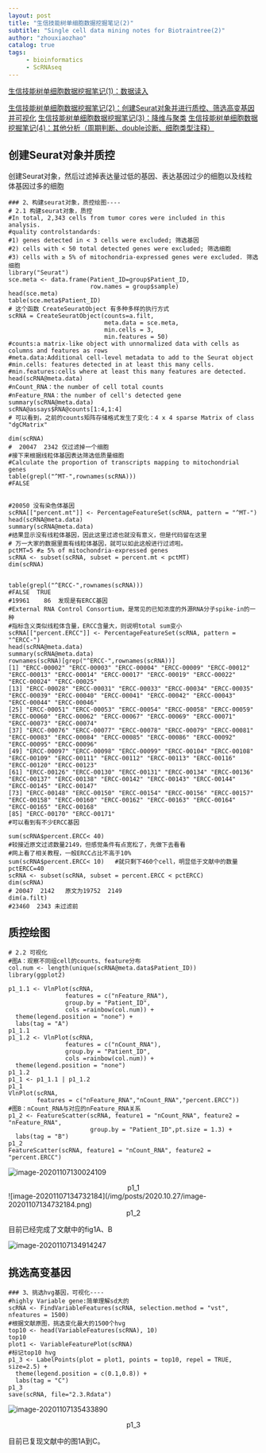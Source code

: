 ```yaml
---
layout: post
title: "生信技能树单细胞数据挖掘笔记(2)"
subtitle: "Single cell data mining notes for Biotraintree(2)"
author: "zhouxiaozhao"
catalog: true
tags:
     - bioinformatics
     - ScRNAseq
---
```


[生信技能树单细胞数据挖掘笔记(1)：数据读入](https://www.zhouxiaozhao.cn/2020/10/24/ScRNAseq(7)/)

[生信技能树单细胞数据挖掘笔记(2)：创建Seurat对象并进行质控、筛选高变基因并可视化](https://www.zhouxiaozhao.cn/2020/10/27/ScRNAseq(8)/)
[生信技能树单细胞数据挖掘笔记(3)：降维与聚类](https://www.zhouxiaozhao.cn/2020/10/29/ScRNAseq(9)/)
[生信技能树单细胞数据挖掘笔记(4)：其他分析（周期判断、double诊断、细胞类型注释）](https://www.zhouxiaozhao.cn/2020/10/31/ScRNAseq(10)/)

## 创建Seurat对象并质控

创建Seurat对象，然后过滤掉表达量过低的基因、表达基因过少的细胞以及线粒体基因过多的细胞

```
### 2、构建seurat对象，质控绘图----
# 2.1 构建seurat对象，质控
#In total, 2,343 cells from tumor cores were included in this analysis.
#quality controlstandards: 
#1) genes detected in < 3 cells were excluded; 筛选基因
#2) cells with < 50 total detected genes were excluded; 筛选细胞 
#3) cells with ≥ 5% of mitochondria-expressed genes were excluded. 筛选细胞
library("Seurat")
sce.meta <- data.frame(Patient_ID=group$Patient_ID,
                       row.names = group$sample)
head(sce.meta)
table(sce.meta$Patient_ID)
# 这个函数 CreateSeuratObject 有多种多样的执行方式
scRNA = CreateSeuratObject(counts=a.filt,
                           meta.data = sce.meta,
                           min.cells = 3, 
                           min.features = 50)
#counts:a matrix-like object with unnormalized data with cells as columns and features as rows 
#meta.data:Additional cell-level metadata to add to the Seurat object
#min.cells: features detected in at least this many cells. 
#min.features:cells where at least this many features are detected.
head(scRNA@meta.data)
#nCount_RNA：the number of cell total counts
#nFeature_RNA：the number of cell's detected gene
summary(scRNA@meta.data)
scRNA@assays$RNA@counts[1:4,1:4]
# 可以看到，之前的counts矩阵存储格式发生了变化：4 x 4 sparse Matrix of class "dgCMatrix"

dim(scRNA)
#  20047  2342 仅过滤掉一个细胞
#接下来根据线粒体基因表达筛选低质量细胞
#Calculate the proportion of transcripts mapping to mitochondrial genes
table(grepl("^MT-",rownames(scRNA)))
#FALSE 


#20050 没有染色体基因
scRNA[["percent.mt"]] <- PercentageFeatureSet(scRNA, pattern = "^MT-")
head(scRNA@meta.data)
summary(scRNA@meta.data)
#结果显示没有线粒体基因，因此这里过滤也就没有意义，但是代码留在这里
# 万一大家的数据里面有线粒体基因，就可以如此这般进行过滤啦。
pctMT=5 #≥ 5% of mitochondria-expressed genes
scRNA <- subset(scRNA, subset = percent.mt < pctMT)
dim(scRNA)


table(grepl("^ERCC-",rownames(scRNA)))
#FALSE  TRUE 
#19961    86  发现是有ERCC基因
#External RNA Control Consortium，是常见的已知浓度的外源RNA分子spike-in的一种
#指标含义类似线粒体含量，ERCC含量大，则说明total sum变小
scRNA[["percent.ERCC"]] <- PercentageFeatureSet(scRNA, pattern = "^ERCC-")
head(scRNA@meta.data)
summary(scRNA@meta.data)
rownames(scRNA)[grep("^ERCC-",rownames(scRNA))]
[1] "ERCC-00002" "ERCC-00003" "ERCC-00004" "ERCC-00009" "ERCC-00012" "ERCC-00013" "ERCC-00014" "ERCC-00017" "ERCC-00019" "ERCC-00022" "ERCC-00024" "ERCC-00025"
[13] "ERCC-00028" "ERCC-00031" "ERCC-00033" "ERCC-00034" "ERCC-00035" "ERCC-00039" "ERCC-00040" "ERCC-00041" "ERCC-00042" "ERCC-00043" "ERCC-00044" "ERCC-00046"
[25] "ERCC-00051" "ERCC-00053" "ERCC-00054" "ERCC-00058" "ERCC-00059" "ERCC-00060" "ERCC-00062" "ERCC-00067" "ERCC-00069" "ERCC-00071" "ERCC-00073" "ERCC-00074"
[37] "ERCC-00076" "ERCC-00077" "ERCC-00078" "ERCC-00079" "ERCC-00081" "ERCC-00083" "ERCC-00084" "ERCC-00085" "ERCC-00086" "ERCC-00092" "ERCC-00095" "ERCC-00096"
[49] "ERCC-00097" "ERCC-00098" "ERCC-00099" "ERCC-00104" "ERCC-00108" "ERCC-00109" "ERCC-00111" "ERCC-00112" "ERCC-00113" "ERCC-00116" "ERCC-00120" "ERCC-00123"
[61] "ERCC-00126" "ERCC-00130" "ERCC-00131" "ERCC-00134" "ERCC-00136" "ERCC-00137" "ERCC-00138" "ERCC-00142" "ERCC-00143" "ERCC-00144" "ERCC-00145" "ERCC-00147"
[73] "ERCC-00148" "ERCC-00150" "ERCC-00154" "ERCC-00156" "ERCC-00157" "ERCC-00158" "ERCC-00160" "ERCC-00162" "ERCC-00163" "ERCC-00164" "ERCC-00165" "ERCC-00168"
[85] "ERCC-00170" "ERCC-00171"
#可以看到有不少ERCC基因

sum(scRNA$percent.ERCC< 40)
#较接近原文过滤数量2149，但感觉条件有点宽松了，先做下去看看
#网上看了相关教程，一般ERCC占比不高于10%
sum(scRNA$percent.ERCC< 10)   #就只剩下460个cell，明显低于文献中的数量
pctERCC=40
scRNA <- subset(scRNA, subset = percent.ERCC < pctERCC)
dim(scRNA)
# 20047  2142   原文为19752  2149
dim(a.filt)
#23460  2343 未过滤前
```

## 质控绘图

```
# 2.2 可视化
#图A：观察不同组cell的counts、feature分布
col.num <- length(unique(scRNA@meta.data$Patient_ID))
library(ggplot2)

p1_1.1 <- VlnPlot(scRNA,
                features = c("nFeature_RNA"),
                group.by = "Patient_ID",
                cols =rainbow(col.num)) +
  theme(legend.position = "none") +
  labs(tag = "A")
p1_1.1
p1_1.2 <- VlnPlot(scRNA,
                features = c("nCount_RNA"),
                group.by = "Patient_ID",
                cols =rainbow(col.num)) +
  theme(legend.position = "none") 
p1_1.2
p1_1 <- p1_1.1 | p1_1.2
p1_1
VlnPlot(scRNA,
        features = c("nFeature_RNA","nCount_RNA","percent.ERCC"))
#图B：nCount_RNA与对应的nFeature_RNA关系
p1_2 <- FeatureScatter(scRNA, feature1 = "nCount_RNA", feature2 = "nFeature_RNA",
                       group.by = "Patient_ID",pt.size = 1.3) +
  labs(tag = "B")
p1_2
FeatureScatter(scRNA, feature1 = "nCount_RNA", feature2 = "percent.ERCC")
```

![image-20201107130024109](/img/posts/2020.10.27/image-20201107130024109.png)

<center>
    p1_1
</center>
![image-20201107134732184](/img/posts/2020.10.27/image-20201107134732184.png)

<center>
      p1_2
</center>

目前已经完成了文献中的fig1A、B

![image-20201107134914247](/img/posts/2020.10.27/image-20201107134914247.png)



## 挑选高变基因

```
### 3、挑选hvg基因，可视化----
#highly Variable gene:简单理解sd大的
scRNA <- FindVariableFeatures(scRNA, selection.method = "vst", nfeatures = 1500) 
#根据文献原图，挑选变化最大的1500个hvg
top10 <- head(VariableFeatures(scRNA), 10) 
top10
plot1 <- VariableFeaturePlot(scRNA) 
#标记top10 hvg
p1_3 <- LabelPoints(plot = plot1, points = top10, repel = TRUE, size=2.5) +
  theme(legend.position = c(0.1,0.8)) +
  labs(tag = "C")
p1_3
save(scRNA, file="2.3.Rdata")
```

![image-20201107135433890](/img/posts/2020.10.27/image-20201107135433890.png)

<center>
    p1_3
</center>

目前已复现文献中的图1A到C。